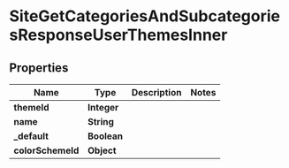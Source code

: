 

# SiteGetCategoriesAndSubcategoriesResponseUserThemesInner


## Properties

| Name | Type | Description | Notes |
|------------ | ------------- | ------------- | -------------|
|**themeId** | **Integer** |  |  |
|**name** | **String** |  |  |
|**_default** | **Boolean** |  |  |
|**colorSchemeId** | **Object** |  |  |



